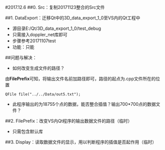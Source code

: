 #2017.12.6
##0. Src：复制20171123整合的Src文件

##1. DataExport：迁移Qt中的3D_data_export_1_0至VS内的Qt工程中
* 源目录E:/Qt/3D_data_export_1_0/test_debug
* 只需接入doppler_net库即可
* 步骤参考20171107test
* 功能：只能

##问题与解决：
* 如何改变生成文件的路径？

由**FilePrefix**可知，将输出文件名前加路径即可，路径的起点为.cpp文件所在的位置
```
QFile file("../../Data/out5.txt");
```

* 此程序输出的为18755个点的数据，能否整合插值？输出700*700点的数据文件？

##2. FilePrefix：改变VS内Qt程序的输出数据文件的路径（临时）
* 只需包含默认库

##3. Display：读取数据文件的显示，用以判断程序的插值是否起作用（临时）

